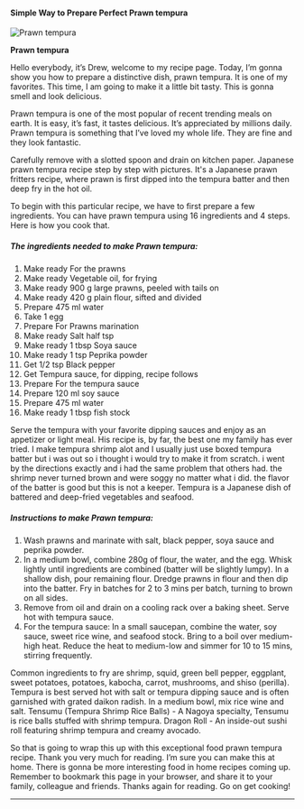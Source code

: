             

#### Simple Way to Prepare Perfect Prawn tempura

![Prawn tempura](https://img-global.cpcdn.com/recipes/f74c56c906366636/751x532cq70/prawn-tempura-recipe-main-photo.jpg)

**Prawn tempura**

Hello everybody, it’s Drew, welcome to my recipe page. Today, I’m gonna show you how to prepare a distinctive dish, prawn tempura. It is one of my favorites. This time, I am going to make it a little bit tasty. This is gonna smell and look delicious.

Prawn tempura is one of the most popular of recent trending meals on earth. It is easy, it’s fast, it tastes delicious. It’s appreciated by millions daily. Prawn tempura is something that I’ve loved my whole life. They are fine and they look fantastic.

Carefully remove with a slotted spoon and drain on kitchen paper. Japanese prawn tempura recipe step by step with pictures. It's a Japanese prawn fritters recipe, where prawn is first dipped into the tempura batter and then deep fry in the hot oil.

To begin with this particular recipe, we have to first prepare a few ingredients. You can have prawn tempura using 16 ingredients and 4 steps. Here is how you cook that.

##### The ingredients needed to make Prawn tempura:

1.  Make ready For the prawns
2.  Make ready Vegetable oil, for frying
3.  Make ready 900 g large prawns, peeled with tails on
4.  Make ready 420 g plain flour, sifted and divided
5.  Prepare 475 ml water
6.  Take 1 egg
7.  Prepare For Prawns marination
8.  Make ready Salt half tsp
9.  Make ready 1 tbsp Soya sauce
10.  Make ready 1 tsp Peprika powder
11.  Get 1/2 tsp Black pepper
12.  Get Tempura sauce, for dipping, recipe follows
13.  Prepare For the tempura sauce
14.  Prepare 120 ml soy sauce
15.  Prepare 475 ml water
16.  Make ready 1 tbsp fish stock

Serve the tempura with your favorite dipping sauces and enjoy as an appetizer or light meal. His recipe is, by far, the best one my family has ever tried. I make tempura shrimp alot and I usually just use boxed tempura batter but i was out so i thought i would try to make it from scratch. i went by the directions exactly and i had the same problem that others had. the shrimp never turned brown and were soggy no matter what i did. the flavor of the batter is good but this is not a keeper. Tempura is a Japanese dish of battered and deep-fried vegetables and seafood.

##### Instructions to make Prawn tempura:

1.  Wash prawns and marinate with salt, black pepper, soya sauce and peprika powder.
2.  In a medium bowl, combine 280g of flour, the water, and the egg. Whisk lightly until ingredients are combined (batter will be slightly lumpy). In a shallow dish, pour remaining flour. Dredge prawns in flour and then dip into the batter. Fry in batches for 2 to 3 mins per batch, turning to brown on all sides.
3.  Remove from oil and drain on a cooling rack over a baking sheet. Serve hot with tempura sauce.
4.  For the tempura sauce: In a small saucepan, combine the water, soy sauce, sweet rice wine, and seafood stock. Bring to a boil over medium-high heat. Reduce the heat to medium-low and simmer for 10 to 15 mins, stirring frequently.

Common ingredients to fry are shrimp, squid, green bell pepper, eggplant, sweet potatoes, potatoes, kabocha, carrot, mushrooms, and shiso (perilla). Tempura is best served hot with salt or tempura dipping sauce and is often garnished with grated daikon radish. In a medium bowl, mix rice wine and salt. Tensumu (Tempura Shrimp Rice Balls) - A Nagoya specialty, Tensumu is rice balls stuffed with shrimp tempura. Dragon Roll - An inside-out sushi roll featuring shrimp tempura and creamy avocado.

So that is going to wrap this up with this exceptional food prawn tempura recipe. Thank you very much for reading. I’m sure you can make this at home. There is gonna be more interesting food in home recipes coming up. Remember to bookmark this page in your browser, and share it to your family, colleague and friends. Thanks again for reading. Go on get cooking!

* * *